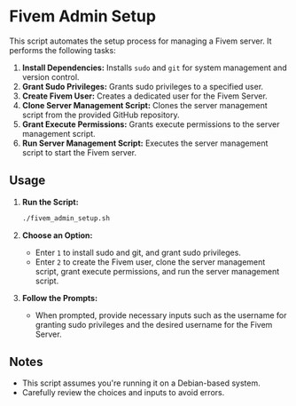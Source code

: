 # Fivem Admin Setup

This script automates the setup process for managing a Fivem server. It performs the following tasks:

1. **Install Dependencies:** Installs `sudo` and `git` for system management and version control.
2. **Grant Sudo Privileges:** Grants sudo privileges to a specified user.
3. **Create Fivem User:** Creates a dedicated user for the Fivem Server.
4. **Clone Server Management Script:** Clones the server management script from the provided GitHub repository.
5. **Grant Execute Permissions:** Grants execute permissions to the server management script.
6. **Run Server Management Script:** Executes the server management script to start the Fivem server.

## Usage

1. **Run the Script:**
   ```bash
   ./fivem_admin_setup.sh
   ```

2. **Choose an Option:**
   - Enter `1` to install sudo and git, and grant sudo privileges.
   - Enter `2` to create the Fivem user, clone the server management script, grant execute permissions, and run the server management script.

3. **Follow the Prompts:**
   - When prompted, provide necessary inputs such as the username for granting sudo privileges and the desired username for the Fivem Server.

## Notes

- This script assumes you're running it on a Debian-based system.
- Carefully review the choices and inputs to avoid errors.
